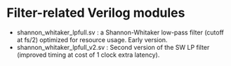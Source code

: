 # Filter-related Verilog modules

* shannon_whitaker_lpfull.sv : a Shannon-Whitaker low-pass filter (cutoff at fs/2)  optimized for resource usage. Early version.
* shannon_whitaker_lpfull_v2.sv : Second version of the SW LP filter (improved timing at cost of 1 clock extra latency).
